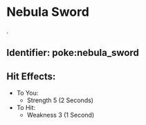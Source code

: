 # Nebula Sword

.

## Identifier: poke:nebula\_sword <a href="#identifier" id="identifier"></a>



## Hit Effects:

* To You:
  * Strength 5 (2 Seconds)
* To Hit:
  * Weakness 3 (1 Second)

